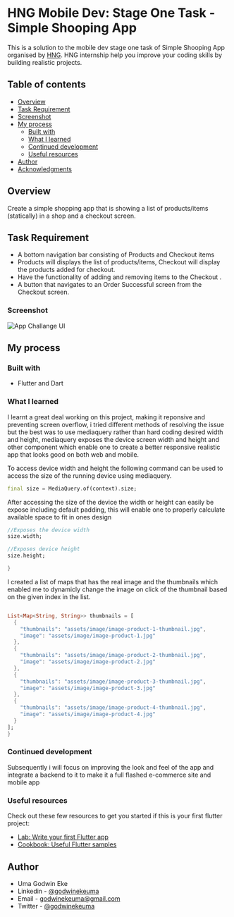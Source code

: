 # HNG Mobile Dev: Stage One Task  - Simple Shooping App

This is a solution to the mobile dev stage one task of Simple Shooping App organised by [HNG](https://hmg.tech/internship). HNG internship help you improve your coding skills by building realistic projects.

## Table of contents

- [Overview](#overview)
- [Task Requirement](#task-requirement)
- [Screenshot](#screenshot)
- [My process](#my-process)
  - [Built with](#built-with)
  - [What I learned](#what-i-learned)
  - [Continued development](#continued-development)
  - [Useful resources](#useful-resources)
- [Author](#author)
- [Acknowledgments](#acknowledgments)

## Overview

Create a simple shopping app that is showing a list of products/items (statically) in a shop and a checkout screen.

## Task Requirement

- A bottom navigation bar consisting of Products and Checkout items
- Products will displays the list of products/items, Checkout will display the products added for checkout.
- Have the functionality of adding and removing items to the Checkout .
- A button that navigates to an Order Successful screen from the Checkout screen.

### Screenshot

![App Challange UI](./Screenshot.png)

## My process

### Built with

- Flutter and Dart

### What I learned

I learnt a great deal working on this project, making it reponsive and preventing screen overflow, i tried different methods of resolving the issue but the best was to use mediaquery rather than hard coding desired width and height, mediaquery exposes the device screen width and height and other component which enable one to create a better responsive realistic app that looks good on both web and mobile.

To access device width and height the following command can be used to access the size of the running device using mediaquery.

```dart
final size = MediaQuery.of(context).size;

```

After accessing  the size of the device the width or height can easily be expose including default padding, this will enable one to properly calculate available space to fit in ones design

```dart
//Exposes the device width
size.width;

//Exposes device height
size.height;

}
```

I created a list of maps that has the real image and the thumbnails which enabled me to dynamicly change the image on click of the thumbnail based on the given index in the list.

```dart

List<Map<String, String>> thumbnails = [
  {
    "thumbnails": "assets/image/image-product-1-thumbnail.jpg",
    "image": "assets/image/image-product-1.jpg"
  },
  {
    "thumbnails": "assets/image/image-product-2-thumbnail.jpg",
    "image": "assets/image/image-product-2.jpg"
  },
  {
    "thumbnails": "assets/image/image-product-3-thumbnail.jpg",
    "image": "assets/image/image-product-3.jpg"
  },
  {
    "thumbnails": "assets/image/image-product-4-thumbnail.jpg",
    "image": "assets/image/image-product-4.jpg"
  }
];
}
```

### Continued development

Subsequently i will focus on improving the look and feel of the app and integrate a backend to it to make it a full flashed e-commerce site and mobile app

### Useful resources

Check out these few resources to get you started if this is your first flutter project:

- [Lab: Write your first Flutter app](https://docs.flutter.dev/get-started/codelab)
- [Cookbook: Useful Flutter samples](https://docs.flutter.dev/cookbook)

## Author

- Uma Godwin Eke
- Linkedin - [@godwinekeuma](https://www.linkedin.com/in/godwinekeuma)
- Email - [godwinekeuma@gmail.com](https://www.frontendmentor.io/profile/yourusername)
- Twitter - [@godwinekeuma](https://www.twitter.com/godwinekeuma)

<!-- ## Acknowledgments

I really want to appreciate Temitope David for encouraging me to join the challange, have really learnt alot am sure his design using html, css and javascript will be wow :-). -->
